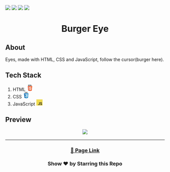![](https://img.shields.io/badge/Page-Burger_Eye-yellow.svg)
![](https://img.shields.io/badge/Tools-HTML,_CSS_and_JavaScript-skyblue.svg)
![](https://img.shields.io/badge/Level-Basic-red.svg)
![](https://img.shields.io/badge/Status-Complete-green.svg) 

<h1 align="center">Burger Eye</h1>

<h2> About </h2>
<p>Eyes, made with HTML, CSS and JavaScript, follow the cursor(burger here). </p>

<h2> Tech Stack </h2>
<ol>
  <li> HTML <img src="https://raw.githubusercontent.com/devicons/devicon/master/icons/html5/html5-original-wordmark.svg" alt="html5" width="20" height="20"/> </li>
  <li> CSS <img src="https://raw.githubusercontent.com/devicons/devicon/master/icons/css3/css3-original-wordmark.svg" alt="css3" width="20" height="20"/> </li>
  <li> JavaScript <img src="https://raw.githubusercontent.com/devicons/devicon/master/icons/javascript/javascript-original.svg" alt="javascript" width="20" height="20"/> </li>
</ol>

<h2> Preview </h2>
<p align="center">
<img src="https://i.postimg.cc/kXHdQQ3m/video.gif" /> 
</p>

<hr>

### [<p align="center">🔗 Page Link </p>](https://somyaranjansahu.github.io/Burger-Eye/)

<h3 align="center"> Show ❤️ by Starring this Repo </h3>